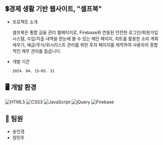 ## 💲경제 생활 기반 웹사이트, "셀프북"

- 프로젝트 소개

  셀프북은 통합 금융 관리 웹페이지로, Firebase와 연동된 안전한 로그인/회원가입 시스템,
  수입/지출 내역을 한눈에 볼 수 있는 메인 페이지,
  차트를 활용한 소비 계획 세우기, 예금/주식/위시리스트 관리를 위한 투자 페이지를 제작하여
  사용자의 종합적인 재무 관리를 돕습니다.

- 개발 기간

      2024. 04. 15~05. 31

## 🖥️ 개발 환경

![HTML5](https://img.shields.io/badge/html5-%23E34F26.svg?style=for-the-badge&logo=html5&logoColor=white)
![CSS3](https://img.shields.io/badge/css3-%231572B6.svg?style=for-the-badge&logo=css3&logoColor=white)
![JavaScript](https://img.shields.io/badge/javascript-%23323330.svg?style=for-the-badge&logo=javascript&logoColor=%23F7DF1E)
![jQuery](https://img.shields.io/badge/jquery-%230769AD.svg?style=for-the-badge&logo=jquery&logoColor=white)
![Firebase](https://img.shields.io/badge/firebase-a08021?style=for-the-badge&logo=firebase&logoColor=ffcd34)


## 👥 팀원

- 송인경
- 정민주
